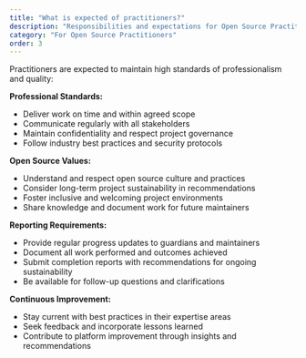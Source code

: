 ```yaml
---
title: "What is expected of practitioners?"
description: "Responsibilities and expectations for Open Source Practitioners"
category: "For Open Source Practitioners"
order: 3
---
```


Practitioners are expected to maintain high standards of professionalism and quality:

**Professional Standards:**
- Deliver work on time and within agreed scope
- Communicate regularly with all stakeholders
- Maintain confidentiality and respect project governance
- Follow industry best practices and security protocols

**Open Source Values:**
- Understand and respect open source culture and practices
- Consider long-term project sustainability in recommendations
- Foster inclusive and welcoming project environments
- Share knowledge and document work for future maintainers

**Reporting Requirements:**
- Provide regular progress updates to guardians and maintainers
- Document all work performed and outcomes achieved
- Submit completion reports with recommendations for ongoing sustainability
- Be available for follow-up questions and clarifications

**Continuous Improvement:**
- Stay current with best practices in their expertise areas
- Seek feedback and incorporate lessons learned
- Contribute to platform improvement through insights and recommendations